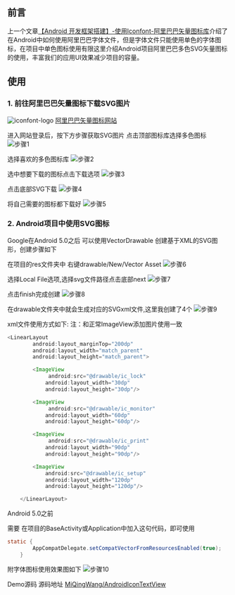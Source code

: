 ## 前言

上一个文章[【Android 开发框架搭建】-使用Iconfont-阿里巴巴矢量图标库](/2020/10/20/【Android%20开发框架搭建】-使用Iconfont-阿里巴巴矢量图标库/)介绍了在Android中如何使用阿里巴巴字体文件，但是字体文件只能使用单色的字体图标，在项目中单色图标使用有限这里介绍Android项目阿里巴巴多色SVG矢量图标的使用，丰富我们的应用UI效果减少项目的容量。

## 使用

### 1. 前往阿里巴巴矢量图标下载SVG图片
![iconfont-logo](https://img.alicdn.com/tps/i4/TB1_oz6GVXXXXaFXpXXJDFnIXXX-64-64.ico) [阿里巴巴矢量图标网站](https://www.iconfont.cn/)

<!-- more -->
进入网站登录后，按下方步骤获取SVG图片
点击顶部图标库选择多色图标
![步骤1](%e3%80%90Android+%e5%bc%80%e5%8f%91%e6%a1%86%e6%9e%b6%e6%90%ad%e5%bb%ba%e3%80%91-%e4%bd%bf%e7%94%a8%e9%98%bf%e9%87%8c%e5%b7%b4%e5%b7%b4%e5%a4%9a%e8%89%b2SVG%e7%9f%a2%e9%87%8f%e5%9b%be%e6%a0%87/1.png)

选择喜欢的多色图标库
![步骤2](%e3%80%90Android+%e5%bc%80%e5%8f%91%e6%a1%86%e6%9e%b6%e6%90%ad%e5%bb%ba%e3%80%91-%e4%bd%bf%e7%94%a8%e9%98%bf%e9%87%8c%e5%b7%b4%e5%b7%b4%e5%a4%9a%e8%89%b2SVG%e7%9f%a2%e9%87%8f%e5%9b%be%e6%a0%87/5.png)

选中想要下载的图标点击下载选项
![步骤3](%e3%80%90Android+%e5%bc%80%e5%8f%91%e6%a1%86%e6%9e%b6%e6%90%ad%e5%bb%ba%e3%80%91-%e4%bd%bf%e7%94%a8%e9%98%bf%e9%87%8c%e5%b7%b4%e5%b7%b4%e5%a4%9a%e8%89%b2SVG%e7%9f%a2%e9%87%8f%e5%9b%be%e6%a0%87/2.png)

点击底部SVG下载
![步骤4](%e3%80%90Android+%e5%bc%80%e5%8f%91%e6%a1%86%e6%9e%b6%e6%90%ad%e5%bb%ba%e3%80%91-%e4%bd%bf%e7%94%a8%e9%98%bf%e9%87%8c%e5%b7%b4%e5%b7%b4%e5%a4%9a%e8%89%b2SVG%e7%9f%a2%e9%87%8f%e5%9b%be%e6%a0%87/3.png)

将自己需要的图标都下载好
![步骤5](%e3%80%90Android+%e5%bc%80%e5%8f%91%e6%a1%86%e6%9e%b6%e6%90%ad%e5%bb%ba%e3%80%91-%e4%bd%bf%e7%94%a8%e9%98%bf%e9%87%8c%e5%b7%b4%e5%b7%b4%e5%a4%9a%e8%89%b2SVG%e7%9f%a2%e9%87%8f%e5%9b%be%e6%a0%87/4.png)

### 2. Android项目中使用SVG图标

Google在Android 5.0之后 可以使用VectorDrawable 创建基于XML的SVG图形，创建步骤如下

在项目的res文件夹中 右键drawable/New/Vector Asset
![步骤6](%e3%80%90Android+%e5%bc%80%e5%8f%91%e6%a1%86%e6%9e%b6%e6%90%ad%e5%bb%ba%e3%80%91-%e4%bd%bf%e7%94%a8%e9%98%bf%e9%87%8c%e5%b7%b4%e5%b7%b4%e5%a4%9a%e8%89%b2SVG%e7%9f%a2%e9%87%8f%e5%9b%be%e6%a0%87/6.png)

选择Local File选项,选择svg文件路径点击底部next
![步骤7](%e3%80%90Android+%e5%bc%80%e5%8f%91%e6%a1%86%e6%9e%b6%e6%90%ad%e5%bb%ba%e3%80%91-%e4%bd%bf%e7%94%a8%e9%98%bf%e9%87%8c%e5%b7%b4%e5%b7%b4%e5%a4%9a%e8%89%b2SVG%e7%9f%a2%e9%87%8f%e5%9b%be%e6%a0%87/7.png)

点击finish完成创建
![步骤8](%e3%80%90Android+%e5%bc%80%e5%8f%91%e6%a1%86%e6%9e%b6%e6%90%ad%e5%bb%ba%e3%80%91-%e4%bd%bf%e7%94%a8%e9%98%bf%e9%87%8c%e5%b7%b4%e5%b7%b4%e5%a4%9a%e8%89%b2SVG%e7%9f%a2%e9%87%8f%e5%9b%be%e6%a0%87/8.png)

在drawable文件夹中就会生成对应的SVGxml文件,这里我创建了4个
![步骤9](%e3%80%90Android+%e5%bc%80%e5%8f%91%e6%a1%86%e6%9e%b6%e6%90%ad%e5%bb%ba%e3%80%91-%e4%bd%bf%e7%94%a8%e9%98%bf%e9%87%8c%e5%b7%b4%e5%b7%b4%e5%a4%9a%e8%89%b2SVG%e7%9f%a2%e9%87%8f%e5%9b%be%e6%a0%87/9.png)

xml文件使用方式如下:
注：和正常ImageView添加图片使用一致
```java
<LinearLayout
        android:layout_marginTop="200dp"
        android:layout_width="match_parent"
        android:layout_height="match_parent">

        <ImageView
             android:src="@drawable/ic_lock"
            android:layout_width="30dp"
            android:layout_height="30dp"/>

        <ImageView
             android:src="@drawable/ic_monitor"
            android:layout_width="60dp"
            android:layout_height="60dp"/>

        <ImageView
             android:src="@drawable/ic_print"
            android:layout_width="90dp"
            android:layout_height="90dp"/>

        <ImageView
            android:src="@drawable/ic_setup"
            android:layout_width="120dp"
            android:layout_height="120dp"/>

    </LinearLayout>

```

Android 5.0之前

需要 在项目的BaseActivity或Application中加入这句代码，即可使用
```java
static {
        AppCompatDelegate.setCompatVectorFromResourcesEnabled(true);
    }
```

附字体图标使用效果图如下
![步骤10](%e3%80%90Android+%e5%bc%80%e5%8f%91%e6%a1%86%e6%9e%b6%e6%90%ad%e5%bb%ba%e3%80%91-%e4%bd%bf%e7%94%a8%e9%98%bf%e9%87%8c%e5%b7%b4%e5%b7%b4%e5%a4%9a%e8%89%b2SVG%e7%9f%a2%e9%87%8f%e5%9b%be%e6%a0%87/10.png)

Demo源码
源码地址 [MiQingWang/AndroidIconTextView](https://github.com/MiQingWang/AndroidIconTextView)